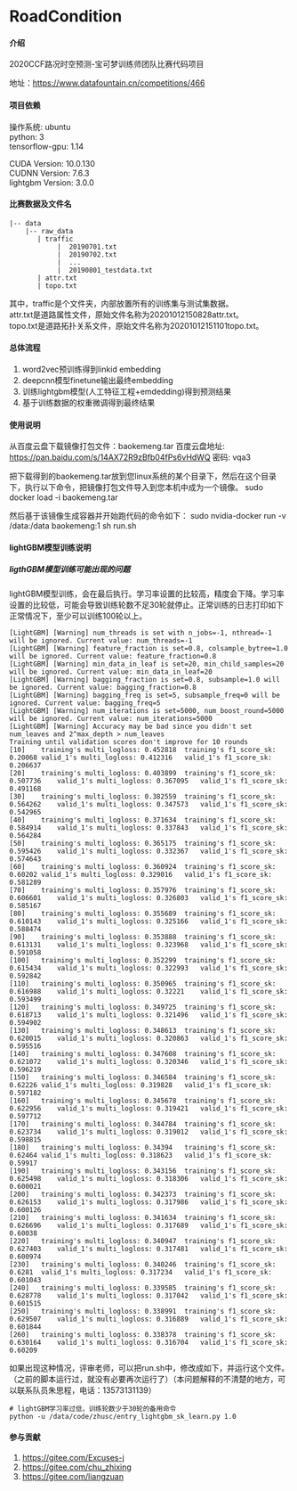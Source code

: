 # RoadCondition

#### 介绍
2020CCF路况时空预测-宝可梦训练师团队比赛代码项目

地址：https://www.datafountain.cn/competitions/466

#### 项目依赖

操作系统: ubuntu <br/>
python: 3 <br/>
tensorflow-gpu: 1.14 <br/>

CUDA Version: 10.0.130 <br/>
CUDNN Version: 7.6.3 <br/>
lightgbm Version: 3.0.0 <br/>

#### 比赛数据及文件名

    |-- data
        |-- raw_data
           | traffic
                |  20190701.txt
                |  20190702.txt
                |  ...
                |  20190801_testdata.txt                            
           | attr.txt
           | topo.txt
    
其中，traffic是个文件夹，内部放置所有的训练集与测试集数据。<br/>
attr.txt是道路属性文件，原始文件名称为20201012150828attr.txt。<br/>
topo.txt是道路拓扑关系文件，原始文件名称为20201012151101topo.txt。<br/>
       

#### 总体流程

1. word2vec预训练得到linkid embedding
2. deepcnn模型finetune输出最终embedding
3. 训练lightgbm模型(人工特征工程+emdedding)得到预测结果
4. 基于训练数据的权重微调得到最终结果

#### 使用说明

从百度云盘下载镜像打包文件：baokemeng.tar
百度云盘地址: https://pan.baidu.com/s/14AX72R9zBfb04fPs6vHdWQ  密码: vqa3

把下载得到的baokemeng.tar放到您linux系统的某个目录下，然后在这个目录下，执行以下命令，把镜像打包文件导入到您本机中成为一个镜像。
sudo docker load -i baokemeng.tar

然后基于该镜像生成容器并开始跑代码的命令如下：
sudo nvidia-docker run -v /data:/data baokemeng:1 sh run.sh

#### lightGBM模型训练说明
##### ligthGBM模型训练可能出现的问题
lightGBM模型训练，会在最后执行。学习率设置的比较高，精度会下降。学习率设置的比较低，可能会导致训练轮数不足30轮就停止。正常训练的日志打印如下正常情况下，至少可以训练100轮以上。
```
[LightGBM] [Warning] num_threads is set with n_jobs=-1, nthread=-1 will be ignored. Current value: num_threads=-1
[LightGBM] [Warning] feature_fraction is set=0.8, colsample_bytree=1.0 will be ignored. Current value: feature_fraction=0.8
[LightGBM] [Warning] min_data_in_leaf is set=20, min_child_samples=20 will be ignored. Current value: min_data_in_leaf=20
[LightGBM] [Warning] bagging_fraction is set=0.8, subsample=1.0 will be ignored. Current value: bagging_fraction=0.8
[LightGBM] [Warning] bagging_freq is set=5, subsample_freq=0 will be ignored. Current value: bagging_freq=5
[LightGBM] [Warning] num_iterations is set=5000, num_boost_round=5000 will be ignored. Current value: num_iterations=5000
[LightGBM] [Warning] Accuracy may be bad since you didn't set num_leaves and 2^max_depth > num_leaves
Training until validation scores don't improve for 10 rounds
[10]	training's multi_logloss: 0.452818	training's f1_score_sk: 0.20068	valid_1's multi_logloss: 0.412316	valid_1's f1_score_sk: 0.206637
[20]	training's multi_logloss: 0.403899	training's f1_score_sk: 0.507736	valid_1's multi_logloss: 0.367095	valid_1's f1_score_sk: 0.491168
[30]	training's multi_logloss: 0.382559	training's f1_score_sk: 0.564262	valid_1's multi_logloss: 0.347573	valid_1's f1_score_sk: 0.542965
[40]	training's multi_logloss: 0.371634	training's f1_score_sk: 0.584914	valid_1's multi_logloss: 0.337843	valid_1's f1_score_sk: 0.564284
[50]	training's multi_logloss: 0.365175	training's f1_score_sk: 0.595426	valid_1's multi_logloss: 0.332367	valid_1's f1_score_sk: 0.574643
[60]	training's multi_logloss: 0.360924	training's f1_score_sk: 0.60202	valid_1's multi_logloss: 0.329016	valid_1's f1_score_sk: 0.581289
[70]	training's multi_logloss: 0.357976	training's f1_score_sk: 0.606601	valid_1's multi_logloss: 0.326803	valid_1's f1_score_sk: 0.585167
[80]	training's multi_logloss: 0.355689	training's f1_score_sk: 0.610143	valid_1's multi_logloss: 0.325166	valid_1's f1_score_sk: 0.588474
[90]	training's multi_logloss: 0.353888	training's f1_score_sk: 0.613131	valid_1's multi_logloss: 0.323968	valid_1's f1_score_sk: 0.591058
[100]	training's multi_logloss: 0.352299	training's f1_score_sk: 0.615434	valid_1's multi_logloss: 0.322993	valid_1's f1_score_sk: 0.592842
[110]	training's multi_logloss: 0.350965	training's f1_score_sk: 0.616988	valid_1's multi_logloss: 0.32221	valid_1's f1_score_sk: 0.593499
[120]	training's multi_logloss: 0.349725	training's f1_score_sk: 0.618713	valid_1's multi_logloss: 0.321496	valid_1's f1_score_sk: 0.594902
[130]	training's multi_logloss: 0.348613	training's f1_score_sk: 0.620015	valid_1's multi_logloss: 0.320863	valid_1's f1_score_sk: 0.595516
[140]	training's multi_logloss: 0.347608	training's f1_score_sk: 0.621072	valid_1's multi_logloss: 0.320346	valid_1's f1_score_sk: 0.596219
[150]	training's multi_logloss: 0.346584	training's f1_score_sk: 0.62226	valid_1's multi_logloss: 0.319828	valid_1's f1_score_sk: 0.597182
[160]	training's multi_logloss: 0.345678	training's f1_score_sk: 0.622956	valid_1's multi_logloss: 0.319421	valid_1's f1_score_sk: 0.597712
[170]	training's multi_logloss: 0.344784	training's f1_score_sk: 0.623734	valid_1's multi_logloss: 0.319012	valid_1's f1_score_sk: 0.598815
[180]	training's multi_logloss: 0.34394	training's f1_score_sk: 0.62464	valid_1's multi_logloss: 0.318623	valid_1's f1_score_sk: 0.59917
[190]	training's multi_logloss: 0.343156	training's f1_score_sk: 0.625498	valid_1's multi_logloss: 0.318306	valid_1's f1_score_sk: 0.600021
[200]	training's multi_logloss: 0.342373	training's f1_score_sk: 0.626153	valid_1's multi_logloss: 0.317986	valid_1's f1_score_sk: 0.600126
[210]	training's multi_logloss: 0.341634	training's f1_score_sk: 0.626696	valid_1's multi_logloss: 0.317689	valid_1's f1_score_sk: 0.60038
[220]	training's multi_logloss: 0.340947	training's f1_score_sk: 0.627403	valid_1's multi_logloss: 0.317481	valid_1's f1_score_sk: 0.600974
[230]	training's multi_logloss: 0.340246	training's f1_score_sk: 0.6281	valid_1's multi_logloss: 0.317234	valid_1's f1_score_sk: 0.601043
[240]	training's multi_logloss: 0.339585	training's f1_score_sk: 0.628778	valid_1's multi_logloss: 0.317042	valid_1's f1_score_sk: 0.601515
[250]	training's multi_logloss: 0.338991	training's f1_score_sk: 0.629507	valid_1's multi_logloss: 0.316889	valid_1's f1_score_sk: 0.601844
[260]	training's multi_logloss: 0.338378	training's f1_score_sk: 0.630164	valid_1's multi_logloss: 0.316704	valid_1's f1_score_sk: 0.60209

```

如果出现这种情况，评审老师，可以把run.sh中，修改成如下，并运行这个文件。（之前的脚本运行过，就没有必要再次运行了）（本问题解释的不清楚的地方，可以联系队员朱思程，电话：13573131139）

```shell
# lightGBM学习率过低，训练轮数少于30轮的备用命令
python -u /data/code/zhusc/entry_lightgbm_sk_learn.py 1.0
```

#### 参与贡献

1.  https://gitee.com/Excuses-j
2.  https://gitee.com/chu_zhixing
3.  https://gitee.com/liangzuan
